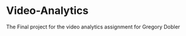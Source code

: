 Video-Analytics
===============

The Final project for the video analytics assignment for Gregory Dobler

